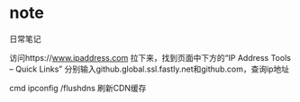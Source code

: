 # note
日常笔记

访问https://www.ipaddress.com 拉下来，找到页面中下方的“IP Address Tools – Quick Links”
分别输入github.global.ssl.fastly.net和github.com，查询ip地址

cmd  ipconfig /flushdns 刷新CDN缓存
    
     

